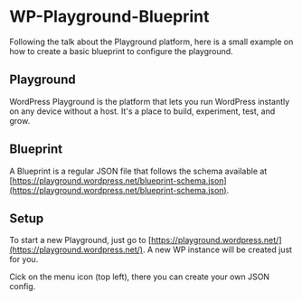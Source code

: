 # WP-Playground-Blueprint

Following the talk about the Playground platform, here is a small example on how to create a basic blueprint to configure the playground.

## Playground

WordPress Playground is the platform that lets you run WordPress instantly on any device without a host. It's a place to build, experiment, test, and grow.

## Blueprint

A Blueprint is a regular JSON file that follows the schema available at [https://playground.wordpress.net/blueprint-schema.json](https://playground.wordpress.net/blueprint-schema.json).

## Setup

To start a new Playground, just go to [https://playground.wordpress.net/](https://playground.wordpress.net/). A new WP instance will be created just for you.

Cick on the menu icon (top left), there you can create your own JSON config.